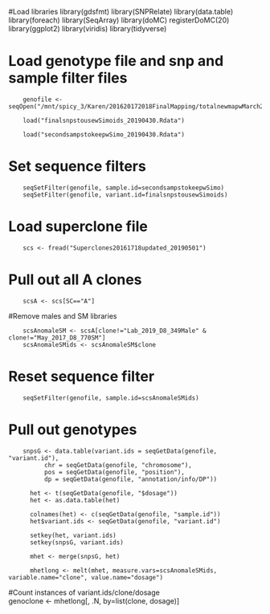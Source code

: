 #Load libraries
        library(gdsfmt)
        library(SNPRelate)
        library(data.table)
        library(foreach)
        library(SeqArray)
        library(doMC)
        registerDoMC(20)
        library(ggplot2)
        library(viridis)
        library(tidyverse)

# Load genotype file and snp and sample filter files

        genofile <- seqOpen("/mnt/spicy_3/Karen/201620172018FinalMapping/totalnewmapwMarch2018_Dfiltsnps10bpindels_snps_filter_pass_lowGQmiss.seq.gds")

        load("finalsnpstousewSimoids_20190430.Rdata")
        
        load("secondsampstokeepwSimo_20190430.Rdata")
        
# Set sequence filters

        seqSetFilter(genofile, sample.id=secondsampstokeepwSimo)
        seqSetFilter(genofile, variant.id=finalsnpstousewSimoids)
        
# Load superclone file
      
        scs <- fread("Superclones20161718updated_20190501")
        
# Pull out all A clones

        scsA <- scs[SC=="A"]

#Remove males and SM libraries

        scsAnomaleSM <- scsA[clone!="Lab_2019_D8_349Male" & clone!="May_2017_D8_770SM"]
        scsAnomaleSMids <- scsAnomaleSM$clone
        
# Reset sequence filter

        seqSetFilter(genofile, sample.id=scsAnomaleSMids)
        
# Pull out genotypes

        snpsG <- data.table(variant.ids = seqGetData(genofile, "variant.id"),
		      chr = seqGetData(genofile, "chromosome"),
		      pos = seqGetData(genofile, "position"),
		      dp = seqGetData(genofile, "annotation/info/DP"))

	      het <- t(seqGetData(genofile, "$dosage"))
	      het <- as.data.table(het)
			
	      colnames(het) <- c(seqGetData(genofile, "sample.id"))
	      het$variant.ids <- seqGetData(genofile, "variant.id")
			
	      setkey(het, variant.ids)
	      setkey(snpsG, variant.ids)
			
	      mhet <- merge(snpsG, het)

	      mhetlong <- melt(mhet, measure.vars=scsAnomaleSMids, variable.name="clone", value.name="dosage")

#Count instances of variant.ids/clone/dosage	
	      genoclone <- mhetlong[, .N, by=list(clone, dosage)]

